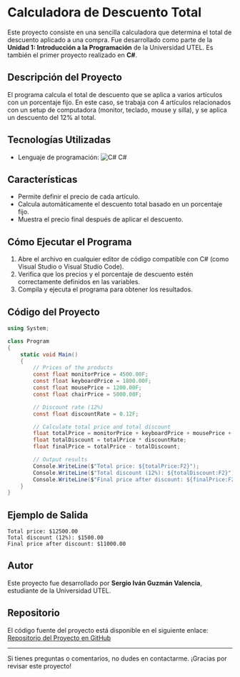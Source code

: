 # Calculadora de Descuento Total

Este proyecto consiste en una sencilla calculadora que determina el total de descuento aplicado a una compra. Fue desarrollado como parte de la **Unidad 1: Introducción a la Programación** de la Universidad UTEL. Es también el primer proyecto realizado en **C#**.

## Descripción del Proyecto

El programa calcula el total de descuento que se aplica a varios artículos con un porcentaje fijo. En este caso, se trabaja con 4 artículos relacionados con un setup de computadora (monitor, teclado, mouse y silla), y se aplica un descuento del 12% al total.

## Tecnologías Utilizadas

- Lenguaje de programación: ![C#](https://cdn.jsdelivr.net/npm/simple-icons@v6/icons/csharp.svg) C#

## Características

- Permite definir el precio de cada artículo.
- Calcula automáticamente el descuento total basado en un porcentaje fijo.
- Muestra el precio final después de aplicar el descuento.

## Cómo Ejecutar el Programa

1. Abre el archivo en cualquier editor de código compatible con C# (como Visual Studio o Visual Studio Code).
2. Verifica que los precios y el porcentaje de descuento estén correctamente definidos en las variables.
3. Compila y ejecuta el programa para obtener los resultados.

## Código del Proyecto

```csharp
using System;

class Program
{
    static void Main()
    {
        // Prices of the products
        const float monitorPrice = 4500.00F;
        const float keyboardPrice = 1800.00F;
        const float mousePrice = 1200.00F;
        const float chairPrice = 5000.00F;

        // Discount rate (12%)
        const float discountRate = 0.12F;

        // Calculate total price and total discount
        float totalPrice = monitorPrice + keyboardPrice + mousePrice + chairPrice;
        float totalDiscount = totalPrice * discountRate;
        float finalPrice = totalPrice - totalDiscount;

        // Output results
        Console.WriteLine($"Total price: ${totalPrice:F2}");
        Console.WriteLine($"Total discount (12%): ${totalDiscount:F2}");
        Console.WriteLine($"Final price after discount: ${finalPrice:F2}");
    }
}
```

## Ejemplo de Salida

```
Total price: $12500.00
Total discount (12%): $1500.00
Final price after discount: $11000.00
```

## Autor

Este proyecto fue desarrollado por **Sergio Iván Guzmán Valencia**, estudiante de la Universidad UTEL.

## Repositorio

El código fuente del proyecto está disponible en el siguiente enlace:\
[Repositorio del Proyecto en GitHub](https://github.com/SergioPower/Programacion-estructurada/tree/master/unidad1)

---

Si tienes preguntas o comentarios, no dudes en contactarme. ¡Gracias por revisar este proyecto!

